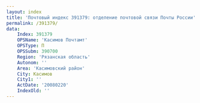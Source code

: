 ```yaml
---
layout: index
title: 'Почтовый индекс 391379: отделение почтовой связи Почты России'
permalink: /391379/
data:
    Index: 391379
    OPSName: 'Касимов Почтамт'
    OPSType: П
    OPSSubm: 390700
    Region: 'Рязанская область'
    Autonom: ''
    Area: 'Касимовский район'
    City: Касимов
    City1: ''
    ActDate: '20080220'
    IndexOld: ''
---
```

